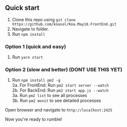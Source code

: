 ## Quick start

1. Clone this repo using `git clone https://github.com/koasol/Koa.May18.FrontEnd.git`
2. Navigate to folder.<br />
3. Run `npm install`


  ### Option 1 (quick and easy)
  1. Run `yarn start`

  
  ### Option 2 (slow and better) (DONT USE THIS YET)
  1. Run `npm install pm2 -g`<br />
  2a. For FrontEnd: Run `pm2 start server --watch`<br />
  2b. For BackEnd: Run `pm2 start app.js --watch`<br />
  3a. Run `pm2 list` to see all processes<br />
  3b. Run `pm2 monit` to see detailed processes<br />

Open browser and navigate to `http://localhost:2425`

Now you're ready to rumble!
